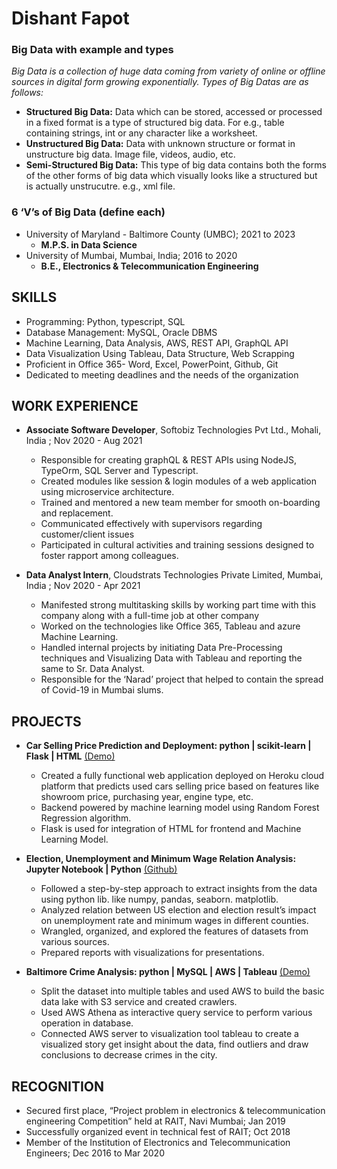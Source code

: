 # Dishant Fapot


### Big Data with example and types
_Big Data is a collection of huge data coming from variety of online or offline sources in digital form growing exponentially. Types of Big Datas are as follows:_
- **Structured Big Data:** Data which can be stored, accessed or processed in a fixed format is a type of structured big data. For e.g., table containing strings, int or any character like a worksheet. 
- **Unstructured Big Data:** Data with unknown structure or format in unstructure big data. Image file, videos, audio, etc.
- **Semi-Structured Big Data:** This type of big data contains both the forms of the other forms of big data which visually looks like a structured but is actually unstrucutre. e.g., xml file.



###  6 ‘V’s of Big Data (define each)

* University of Maryland - Baltimore County (UMBC); 2021 to 2023 
  * **M.P.S. in Data Science** 
* University of Mumbai, Mumbai, India;                                           2016 to 2020
  * **B.E., Electronics & Telecommunication Engineering**


## SKILLS
* Programming: Python, typescript, SQL
* Database Management: MySQL, Oracle DBMS
* Machine Learning, Data Analysis, AWS, REST API, GraphQL API
* Data Visualization Using Tableau, Data Structure, Web Scrapping
* Proficient in Office 365- Word, Excel, PowerPoint, Github, Git
* Dedicated to meeting deadlines and the needs of the organization


## WORK EXPERIENCE
* **Associate Software Developer**, Softobiz Technologies Pvt Ltd., Mohali, India  ; Nov 2020 - Aug 2021
  *	Responsible for creating graphQL & REST APIs using NodeJS, TypeOrm, SQL Server and Typescript. 
  *	Created modules like session & login modules of a web application using microservice architecture.
  *	Trained and mentored a new team member for smooth on-boarding and replacement.
  *	Communicated effectively with supervisors regarding customer/client issues
  *	Participated in cultural activities and training sessions designed to foster rapport among colleagues. 

* **Data Analyst Intern**, Cloudstrats Technologies Private Limited, Mumbai, India      ; Nov 2020 - Apr 2021  
  *	Manifested strong multitasking skills by working part time with this company along with a full-time job at other company
  *	Worked on the technologies like Office 365, Tableau and azure Machine Learning.
  *	Handled internal projects by initiating Data Pre-Processing techniques and Visualizing Data with Tableau and reporting the same to Sr. Data Analyst.
  *	Responsible for the ‘Narad’ project that helped to contain the spread of Covid-19 in Mumbai slums. 


## PROJECTS
* **Car Selling Price Prediction and Deployment: python | scikit-learn | Flask | HTML**	[(Demo)](https://used-car-selling-price-india.herokuapp.com/)
  *	Created a fully functional web application deployed on Heroku cloud platform that predicts used cars selling price based on features like showroom price, purchasing year, engine type, etc.
  * Backend powered by machine learning model using Random Forest Regression algorithm.
  * Flask is used for integration of HTML for frontend and Machine Learning Model.

* **Election, Unemployment and Minimum Wage Relation Analysis: Jupyter Notebook | Python**	[(Github)](https://github.com/DISHANTJOSHI1/Data-Anlysis-Projects/blob/main/Project%20_3_final.ipynb)
  * Followed a step-by-step approach to extract insights from the data using python lib. like numpy, pandas, seaborn. matplotlib.
  * Analyzed relation between US election and election result’s impact on unemployment rate and minimum wages in different counties.
  * Wrangled, organized, and explored the features of datasets from various sources.
  * Prepared reports with visualizations for presentations.

* **Baltimore Crime Analysis: python | MySQL | AWS | Tableau**	[(Demo)](https://public.tableau.com/app/profile/dishant.fapot/viz/Project1_16383109555130/Story1)
  * Split the dataset into multiple tables and used AWS to build the basic data lake with S3 service and created crawlers.
  * Used AWS Athena as interactive query service to perform various operation in database.
  * Connected AWS server to visualization tool tableau to create a visualized story get insight about the data, find outliers and draw conclusions to decrease crimes in the city.



## RECOGNITION
- Secured   first   place,   “Project   problem   in   electronics   & telecommunication engineering Competition” held at RAIT, Navi Mumbai; 											Jan 2019
- Successfully organized event in technical fest of RAIT;						Oct 2018
-	Member of the Institution of Electronics and Telecommunication Engineers;  			Dec 2016 to Mar 2020

